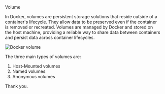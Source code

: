 Volume

In Docker, volumes are persistent storage solutions that reside outside of a container's lifecycle. They allow data to be preserved even if the container is removed or recreated. Volumes are managed by Docker and stored on the host machine, providing a reliable way to share data between containers and persist data across container lifecycles.

![Docker volume](https://docs.docker.com/engine/storage/images/volumes-shared-storage.webp)

The three main types of volumes are:

1. Host-Mounted volumes
2. Named volumes
3. Anonymous volumes

Thank you.
